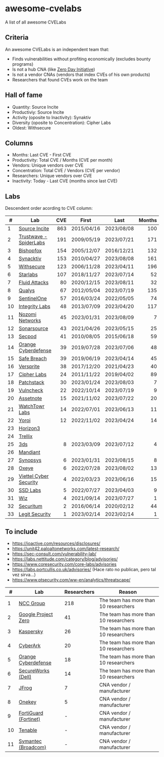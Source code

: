 # awesome-cvelabs

A list of all awesome CVELabs

## Criteria

An awesome CVELabs is an independent team that:

* Finds vulnerabilities without profiting economically (excludes bounty programs)
* Is not a hub CNA (like [Zero Day Initiative](https://www.zerodayinitiative.com/))
* Is not a vendor CNAs (vendors that index CVEs of his own products)
* Researchers that found CVEs work on the team

## Hall of fame

* Quantity: Source Incite
* Productiviy: Source Incite
* Activity (oposite to Inactivity): Synaktiv
* Diversity (oposite to Concentration): Cipher Labs
* Oldest: Withsecure

## Columns

* Months: Last CVE - First CVE
* Productivity: Total CVE / Months (CVE per month)
* Vendors: Unique vendors over CVE 
* Concentration: Total CVE / Vendors (CVE per vendor)
* Researchers: Unique vendors over CVE
* Inactivity: Today - Last CVE (months since last CVE)

## Labs

Descendent order acording to CVE column:

| #  | Lab                                                | CVE | First       | Last       | Months | Productivity | Vendors | Concentration | Inactivity |
|----|----------------------------------------------------| ---: |------------|------------| ----: | ----: | ----: | ----: | ----: |
| 1  | [Source Incite](https://srcincite.io/advisories/) |  863   | 2015/04/16  | 2023/08/08 |   100  |   8.6                      |   65    |  13.2         |   0        |
| 2  | [Trustwave - SpiderLabs](https://www.trustwave.com/en-us/resources/security-resources/security-advisories/) | 191   | 2009/05/19  | 2023/07/21 |  171   |   1.1                     |   63    |    -            |   -          |
| 3  | [Bishopfox](https://bishopfox.com/blog/advisories) |  154   | 2005/12/07  | 2016/12/21 |   132  |   1.2                      |   44    |  3.5         |   72       |
| 4  | [Synacktiv](https://www.synacktiv.com/en/advisories) | 153   | 2010/04/27  | 2023/08/08 |  161   |   0.9                      |   52    |   2.9          |   0        |
| 5  | [Withsecure](https://labs.withsecure.com/advisories/) |  123 | 2006/11/28  | 2023/04/11 |  196  |   0.6                      |   73    |   1.7          |   4        |
| 6  | [Starlabs](https://starlabs.sg/advisories)       | 107   | 2018/11/27  | 2023/07/14 |   52  |   2.0                      |   24    |  4.4         |   1        |
| 7  | [Fluid Attacks](https://fluidattacks.com/advisories/) | 80    | 2020/12/15  | 2023/08/11 |    32   |   2.5                      |   53    |    -            |   -          |
| 8  | [Qualys](https://www.qualys.com/research/security-advisories/) | 67    | 2012/05/04  | 2023/07/19 |  135   |   0.5                      |   41    |    -            |   -          |
| 9  | [SentinelOne](https://www.sentinelone.com/labs/our-cves/) | 57    | 2016/03/24  | 2022/05/05 |    74   |   0.8                      |   25    |    -            |   -          |
| 10 | [Integrity Labs](https://labs.integrity.pt/advisories/) | 48    | 2013/07/09  | 2023/04/20 |  117   |   0.4                      |   37    |   1.3          |   5        |
| 11 | [Nozomi Networks](https://www.nozominetworks.com/labs/vulnerability-advisories/) | 45    | 2023/01/31  | 2023/08/09 |    7   |   6.4                      |    8    |   5.6          |   0        |
| 12 | [Sonarsource](https://www.sonarsource.com/)      | 43    | 2021/04/26  | 2023/05/15 |    25  |   1.7                      |    -    |    -            |   -          |
| 13 | [Secpod](https://www.secpod.com/)                 | 41    | 2010/08/05  | 2015/06/18 |    59  |   0.7                      |    -    |    -            |   -          |
| 14 | [Orange Cyberdefense](https://www.orangecyberdefense.com) | 39    | 2019/07/28  | 2023/07/06 |    48  |   0.8                      |   29    |    -            |   -          |
| 15 | [Safe Breach](https://www.safebreach.com/cve-discoveries/) | 39 | 2019/06/19  | 2023/04/14 |    45  |   0.9                      |   25    |   1.6          |   4        |
| 16 | [Versprite](https://versprite.com/)               | 38    | 2017/12/20  | 2021/04/23 |    40  |   0.9                      |   29    |    -            |   -          |
| 17 | [Cipher Labs](https://labs.cipher.com/projects/vulnerability-research/index.html) | 24    | 2011/11/22  | 2019/04/02 |    89  |   0.3                      |   18    |   1.3          |   52       |
| 18 | [Patchstack](https://patchstack.com/)             | 30    | 2023/01/24  | 2023/08/03 |     7   |   4.3                      |    -    |    -            |   -          |
| 19 | [Vulncheck](https://vulncheck.com/)              | 22    | 2022/10/14  | 2023/07/19 |     9   |   2.4                      |   16    |    -            |   -          |
| 20 | [Assetnote](https://www.assetnote.io/)            | 15    | 2021/11/02  | 2023/07/22 |    20  |   0.7                      |   14    |    -            |   -          |
| 21 | [WatchTowr Labs](https://labs.watchtowr.com/)     | 14    | 2022/07/01  | 2023/06/13 |    11  |   1.3                      |   10    |   1.4          |   2        |
| 22 | [Yoroi](https://yoroi.company/research/)          | 12    | 2022/11/02  | 2023/04/24 |    14  |   0.8                      |    3    |    -            |   -          |
| 23 | [Horizon3](https://www.horizon3.ai/)             |       |             |            |        |                          |         |    -            |   -          |
| 24 | [Trellix](https://www.trellix.com/)              |       |             |            |        |                          |         |    -            |   -          |
| 25 | [3ds](https://www.3ds.com/vulnerability/advisories) |   8   | 2023/03/09  | 2023/07/12 |     4   |   2.0                      |    4    |   2.0          |   1        |
| 26 | [Mandiant](https://www.mandiant.com/)            |       |             |            |        |                          |         |    -            |   -          |
| 27 | [Synopsys](https://www.synopsys.com/blogs/software-security/tag/cybersecurity-research-center/) |   6   | 2023/01/31  | 2023/08/15 |     8   |   0.9                      |    5    |    -            |   -          |
| 28 | [Oxeye](https://www.oxeye.io/resources-category/research) |   6   | 2022/07/28  | 2023/08/02 |    13  |   0.7                      |    4    |    -            |   -          |
| 29 | [Viettel Cyber Security](https://blog.viettelcybersecurity.com/tag/researches/) |  4   | 2022/03/23  | 2023/06/16 |    15  |   0.3                      |    4    |    -            |   -          |
| 30 | [SSD Labs](https://ssd-disclosure.com/advisories/) |  5   | 2022/07/27  | 2023/04/03 |     9   |   0.3                      |    3    |    -            |   -          |
| 31 | [Wiz](https://www.wiz.io/blog/tag/research)      |  4   | 2021/09/14  | 2023/07/27 |     1   |   2.0                      |    2    |    -            |   -          |
| 32 | [Securitum](https://research.securitum.com/)     |  2   | 2016/06/14  | 2020/02/12 |    44  |   0.1                      |    2    |    -            |   -          |
| 33 | [Legit Security](https://www.legitsecurity.com/) |  1   | 2023/02/14  | 2023/02/14 |     1   |   1.0                      |    1    |    -            |   -          |

## To include

* https://ioactive.com/resources/disclosures/
* https://unit42.paloaltonetworks.com/latest-research/
* https://sec-consult.com/vulnerability-lab/
* https://labs.nettitude.com/category/blog/advisories/
* https://www.coresecurity.com/core-labs/advisories
* https://labs.portcullis.co.uk/advisories/ (Hace rato no publican, pero tal vez sirva...)
* https://www.ptsecurity.com/ww-en/analytics/threatscape/

| #  | Lab                                                   | Researchers | Reason                                |
|----|-------------------------------------------------------|-------------|---------------------------------------|
| 1  | [NCC Group](https://research.nccgroup.com/category/technical-advisories/) | 218         | The team has more than 10 researchers |
| 2  | [Google Project Zero](https://googleprojectzero.blogspot.com/)                    | 41          | The team has more than 10 researchers |
| 3  | [Kaspersky](https://www.kaspersky.com/about/team/great)                            | 26          | The team has more than 10 researchers |
| 4  | [CyberArk](https://labs.cyberark.com/cyberark-labs-security-advisories/)            | 20          | The team has more than 10 researchers |
| 5  | [Orange Cyberdefense](https://www.orangecyberdefense.com)                          | 18          | The team has more than 10 researchers |
| 6  | [SecureWorks (Dell)](https://www.secureworks.com/research/#resource-type=Advisory)  | 14          | The team has more than 10 researchers |
| 7  | [JFrog](https://research.jfrog.com/)                                               | 7           | CNA vendor / manufacturer            |
| 8  | [Onekey](https://onekey.com/research/)                                             | 5           | CNA vendor / manufacturer            |
| 9  | [FortiGuard (Fortinet)](https://www.fortiguard.com/zeroday)                        | -           | CNA vendor / manufacturer            |
| 10 | [Tenable](https://www.tenable.com/security/research)                               | -           | CNA vendor / manufacturer            |
| 11 | [Symantec (Broadcom)](https://support.broadcom.com/web/ecx/security-advisory)      | -           | CNA vendor / manufacturer            |
